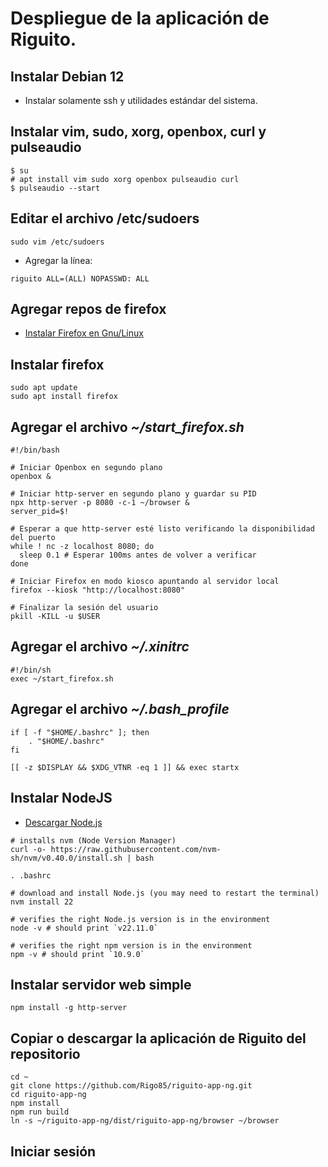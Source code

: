 # Despliegue de la aplicación de Riguito.

## Instalar Debian 12
- Instalar solamente ssh y utilidades estándar del sistema.

## Instalar vim, sudo, xorg, openbox, curl y pulseaudio
```
$ su
# apt install vim sudo xorg openbox pulseaudio curl
$ pulseaudio --start
```

## Editar el archivo /etc/sudoers
```
sudo vim /etc/sudoers
```
- Agregar la línea:
```
riguito ALL=(ALL) NOPASSWD: ALL
```

## Agregar repos de firefox
- [Instalar Firefox en Gnu/Linux](https://support.mozilla.org/en-US/kb/install-firefox-linux#w_install-firefox-deb-package-for-debian-based-distributions-recommended)

## Instalar firefox

```
sudo apt update
sudo apt install firefox
```

## Agregar el archivo *~/start_firefox.sh*

```
#!/bin/bash

# Iniciar Openbox en segundo plano
openbox &

# Iniciar http-server en segundo plano y guardar su PID
npx http-server -p 8080 -c-1 ~/browser &
server_pid=$!

# Esperar a que http-server esté listo verificando la disponibilidad del puerto
while ! nc -z localhost 8080; do
  sleep 0.1 # Esperar 100ms antes de volver a verificar
done

# Iniciar Firefox en modo kiosco apuntando al servidor local
firefox --kiosk "http://localhost:8080"

# Finalizar la sesión del usuario
pkill -KILL -u $USER

```

## Agregar el archivo *~/.xinitrc*
```
#!/bin/sh
exec ~/start_firefox.sh
```

## Agregar el archivo *~/.bash_profile*
```
if [ -f "$HOME/.bashrc" ]; then
	. "$HOME/.bashrc"
fi

[[ -z $DISPLAY && $XDG_VTNR -eq 1 ]] && exec startx
```

## Instalar NodeJS
- [Descargar Node.js](https://nodejs.org/en/download/package-manager)
```
# installs nvm (Node Version Manager)
curl -o- https://raw.githubusercontent.com/nvm-sh/nvm/v0.40.0/install.sh | bash

. .bashrc

# download and install Node.js (you may need to restart the terminal)
nvm install 22

# verifies the right Node.js version is in the environment
node -v # should print `v22.11.0`

# verifies the right npm version is in the environment
npm -v # should print `10.9.0`
```

## Instalar servidor web simple
```
npm install -g http-server
```

## Copiar o descargar la aplicación de Riguito del repositorio
```
cd ~
git clone https://github.com/Rigo85/riguito-app-ng.git
cd riguito-app-ng
npm install
npm run build
ln -s ~/riguito-app-ng/dist/riguito-app-ng/browser ~/browser
```

## Iniciar sesión

